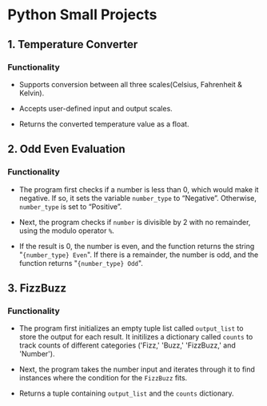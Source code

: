# Python Small Projects


## 1. Temperature Converter

### Functionality
- Supports conversion between all three scales(Celsius, Fahrenheit & Kelvin).

- Accepts user-defined input and output scales.

- Returns the converted temperature value as a float.

## 2. Odd Even Evaluation

### Functionality

- The program first checks if a number is less than 0, which would make it negative. If so, it sets the variable `number_type` to “Negative”. Otherwise, `number_type` is set to “Positive”.

- Next, the program checks if `number` is divisible by 2 with no remainder, using the modulo operator `%`.
  
- If the result is 0, the number is even, and the function returns the string "`{number_type} Even`". If there is a remainder, the number is odd, and the function returns "`{number_type} Odd`".

## 3. FizzBuzz 

### Functionality

- The program first initializes an empty tuple list called `output_list` to store the output for each result. It initilizes a dictionary called `counts` to track counts of different categories ('Fizz,' 'Buzz,' 'FizzBuzz,' and 'Number').

- Next, the program takes the number input and iterates through it to find instances where the condition for the `FizzBuzz` fits. 

- Returns a tuple containing `output_list` and the `counts` dictionary.


